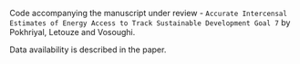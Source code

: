 Code accompanying the manuscript under review - `Accurate Intercensal Estimates of Energy Access to Track Sustainable Development Goal 7` by Pokhriyal, Letouze and Vosoughi. 

Data availability is described in the paper.
